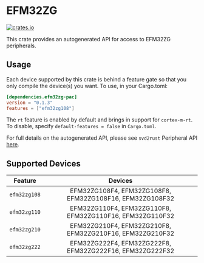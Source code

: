 # EFM32ZG
    
[![crates.io](https://img.shields.io/crates/v/efm32zg-pac?label=efm32zg)](https://crates.io/crates/efm32zg-pac)

This crate provides an autogenerated API for access to EFM32ZG peripherals.

## Usage

Each device supported by this crate is behind a feature gate so that you only
compile the device(s) you want. To use, in your Cargo.toml:

```toml
[dependencies.efm32zg-pac]
version = "0.1.3"
features = ["efm32zg108"]
```

The `rt` feature is enabled by default and brings in support for `cortex-m-rt`.
To disable, specify `default-features = false` in `Cargo.toml`.

For full details on the autogenerated API, please see `svd2rust` Peripheral API [here].

[here]: https://docs.rs/svd2rust/0.28.0/svd2rust/#peripheral-api

## Supported Devices
| Feature | Devices |
|:-----:|:-------:|
|`efm32zg108`|EFM32ZG108F4, EFM32ZG108F8, EFM32ZG108F16, EFM32ZG108F32|
|`efm32zg110`|EFM32ZG110F4, EFM32ZG110F8, EFM32ZG110F16, EFM32ZG110F32|
|`efm32zg210`|EFM32ZG210F4, EFM32ZG210F8, EFM32ZG210F16, EFM32ZG210F32|
|`efm32zg222`|EFM32ZG222F4, EFM32ZG222F8, EFM32ZG222F16, EFM32ZG222F32|
